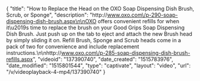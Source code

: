 {
    "title": "How to Replace the Head on the OXO Soap Dispensing Dish Brush, Scrub, or Sponge",
    "description": "http:\/\/www.oxo.com\/p-290-soap-dispensing-dish-brush.aspx\n\nOXO offers convenient refills for when it\u2019s time to replace the brush on your Good Grips Soap Dispensing Dish Brush. Just push up on the tab to eject and attach the new Brush head by simply sliding it on. Refill Brush, Sponge and Scrub heads come in a pack of two for convenience and include replacement instructions.\n\nhttp:\/\/www.oxo.com\/p-285-soap-dispensing-dish-brush-refills.aspx",
    "videoid": "137390740",
    "date_created": "1515783976",
    "date_modified": "1515801544",
    "type": "captivate",
    "layout": "video",
    "url": "\/v\/videoplayback-4-mp4\/137390740"
}